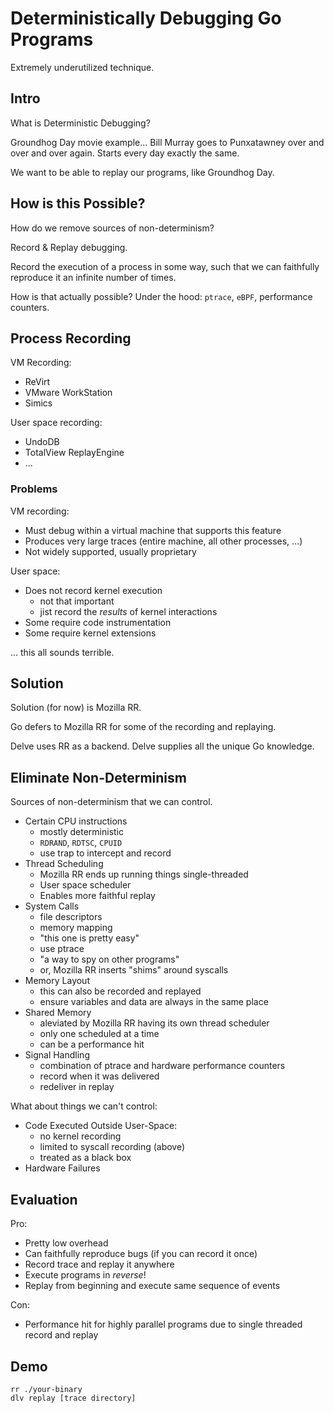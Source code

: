 # Deterministically Debugging Go Programs

Extremely underutilized technique.

## Intro

What is Deterministic Debugging?

Groundhog Day movie example... Bill Murray goes to Punxatawney over and over
and over again. Starts every day exactly the same.

We want to be able to replay our programs, like Groundhog Day.

## How is this Possible?

How do we remove sources of non-determinism?

Record & Replay debugging.

Record the execution of a process in some way, such that we can faithfully
reproduce it an infinite number of times.

How is that actually possible? Under the hood: `ptrace`, `eBPF`, performance
counters.

## Process Recording

VM Recording:

* ReVirt
* VMware WorkStation
* Simics

User space recording:

* UndoDB
* TotalView ReplayEngine
* ...

### Problems

VM recording:

* Must debug within a virtual machine that supports this feature
* Produces very large traces (entire machine, all other processes, ...)
* Not widely supported, usually proprietary

User space:

* Does not record kernel execution
    - not that important
    - jist record the _results_ of kernel interactions
* Some require code instrumentation
* Some require kernel extensions


... this all sounds terrible.

## Solution

Solution (for now) is Mozilla RR.

Go defers to Mozilla RR for some of the recording and replaying.

Delve uses RR as a backend. Delve supplies all the unique Go knowledge.

## Eliminate Non-Determinism

Sources of non-determinism that we can control.

* Certain CPU instructions
    - mostly deterministic
    - `RDRAND`, `RDTSC`, `CPUID`
    - use trap to intercept and record
* Thread Scheduling
    - Mozilla RR ends up running things single-threaded
    - User space scheduler
    - Enables more faithful replay
* System Calls
    - file descriptors
    - memory mapping
    - "this one is pretty easy"
    - use ptrace
    - "a way to spy on other programs"
    - or, Mozilla RR inserts "shims" around syscalls
* Memory Layout
    - this can also be recorded and replayed
    - ensure variables and data are always in the same place
* Shared Memory
    - aleviated by Mozilla RR having its own thread scheduler
    - only one scheduled at a time
    - can be a performance hit
* Signal Handling
    - combination of ptrace and hardware performance counters
    - record when it was delivered
    - redeliver in replay

What about things we can't control:

* Code Executed Outside User-Space:
    - no kernel recording
    - limited to syscall recording (above)
    - treated as a black box
* Hardware Failures

## Evaluation

Pro:

* Pretty low overhead
* Can faithfully reproduce bugs (if you can record it once)
* Record trace and replay it anywhere
* Execute programs in _reverse_!
* Replay from beginning and execute same sequence of events

Con:

* Performance hit for highly parallel programs due to single threaded record
  and replay

## Demo

```
rr ./your-binary
dlv replay [trace directory]
```
